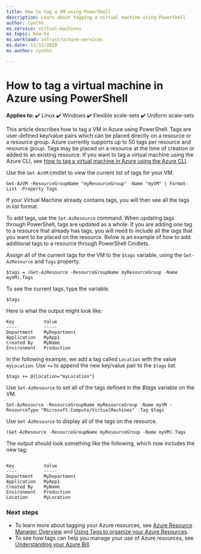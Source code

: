 ```yaml
---
title: How to tag a VM using PowerShell
description: Learn about tagging a virtual machine using PowerShell
author: cynthn
ms.service: virtual-machines
ms.topic: how-to
ms.workload: infrastructure-services
ms.date: 11/11/2020
ms.author: cynthn

---
```

# How to tag a virtual machine in Azure using PowerShell

**Applies to:** :heavy_check_mark: Linux :heavy_check_mark: Windows :heavy_check_mark: Flexible scale-sets :heavy_check_mark: Uniform scale-sets

This article describes how to tag a VM in Azure using PowerShell. Tags are user-defined key/value pairs which can be placed directly on a resource or a resource group. Azure currently supports up to 50 tags per resource and resource group. Tags may be placed on a resource at the time of creation or added to an existing resource. If you want to tag a virtual machine using the Azure CLI, see [How to tag a virtual machine in Azure using the Azure CLI](tag-cli.md).

Use the `Get-AzVM` cmdlet to view the current list of tags for your VM.

```azurepowershell-interactive
Get-AzVM -ResourceGroupName "myResourceGroup" -Name "myVM" | Format-List -Property Tags
```

If your Virtual Machine already contains tags, you will then see all the tags in list format.

To add tags, use the `Set-AzResource` command. When updating tags through PowerShell, tags are updated as a whole. If you are adding one tag to a resource that already has tags, you will need to include all the tags that you want to be placed on the resource. Below is an example of how to add additional tags to a resource through PowerShell Cmdlets.

Assign all of the current tags for the VM to the `$tags` variable, using the `Get-AzResource` and `Tags` property.

```azurepowershell-interactive
$tags = (Get-AzResource -ResourceGroupName myResourceGroup -Name myVM).Tags
```

To see the current tags, type the variable.

```azurepowershell-interactive
$tags
```

Here is what the output might look like:

```output
Key           Value
----          -----
Department    MyDepartment
Application   MyApp1
Created By    MyName
Environment   Production
```

In the following example, we add a tag called `Location` with the value `myLocation`. Use `+=` to append the new key/value pair to the `$tags` list.

```azurepowershell-interactive
$tags += @{Location="myLocation"}
```

Use `Set-AzResource` to set all of the tags defined in the *$tags* variable on the VM.

```azurepowershell-interactive
Set-AzResource -ResourceGroupName myResourceGroup -Name myVM -ResourceType "Microsoft.Compute/VirtualMachines" -Tag $tags
```

Use `Get-AzResource` to display all of the tags on the resource.

```azurepowershell-interactive
(Get-AzResource -ResourceGroupName myResourceGroup -Name myVM).Tags

```

The output should look something like the following, which now includes the new tag:

```output

Key           Value
----          -----
Department    MyDepartment
Application   MyApp1
Created By    MyName
Environment   Production
Location      MyLocation
```

### Next steps

- To learn more about tagging your Azure resources, see [Azure Resource Manager Overview](../azure-resource-manager/management/overview.md) and [Using Tags to organize your Azure Resources](../azure-resource-manager/management/tag-resources.md).
- To see how tags can help you manage your use of Azure resources, see [Understanding your Azure Bill](../cost-management-billing/understand/review-individual-bill.md).

